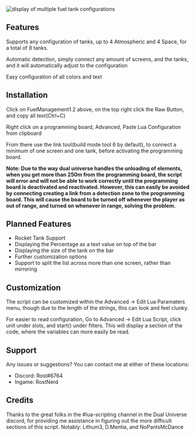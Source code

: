![display of multiple fuel tank configurations](https://rostw.com/i/glz4o.gif)
## Features

Supports any configuration of tanks, up to 4 Atmospheric and 4 Space, for a total of 8 tanks.

Automatic detection, simply connect any amount of screens, and the tanks, and it will automatically adjust to the configuration

Easy configuration of all colors and text

## Installation

Click on FuelManagement1.2 above, on the top right click the Raw Button, and copy all text(Ctrl+C)

Right click on a programming board, Advanced, Paste Lua Configuration from clipboard

From there use the link tool(build mode tool 6 by default), to connect a minimum of one screen and one tank, before activating the programming board.

**Note: Due to the way dual universe handles the unloading of elements, when you get more than 250m from the programming board, the script will error and will not be able to work correctly until the programming board is deactivated and reactivated. However, this can easily be avoided by connecting creating a link from a detection zone to the programming board. This will cause the board to be turned off whenever the player as out of range, and turned on whenever in range, solving the problem.**

## Planned Features

 - Rocket Tank Support
 - Displaying the Percentage as a text value on top of the bar
 - Displaying the size of the tank on the bar
 - Further customization options
 - Support to split the list across more than one screen, rather than mirroring

## Customization

The script can be customized within the Advanced -> Edit Lua Paramaters menu, though due to the length of the strings, this can look and feel clunky.

For easier to read configuration, Go to Advanced -> Edit Lua Script, click unit under slots, and start() under filters. This will display a section of the code, where the variables can more easily be read.

## Support

Any issues or suggestions? You can contact me at either of these locations:

- Discord: Rost#6764
- Ingame: RostNerd

## Credits

Thanks to the great folks in the #lua-scripting channel in the Dual Universe discord, for providing me assistance in figuring out the more difficult sections of this script. Notably: Lithum3, D.Mentia, and NoPantsMcDance

